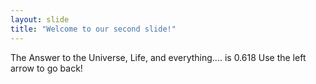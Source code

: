 ```yaml
---
layout: slide
title: "Welcome to our second slide!"
---
```

The Answer to the Universe, Life, and everything.... is 0.618
Use the left arrow to go back!
